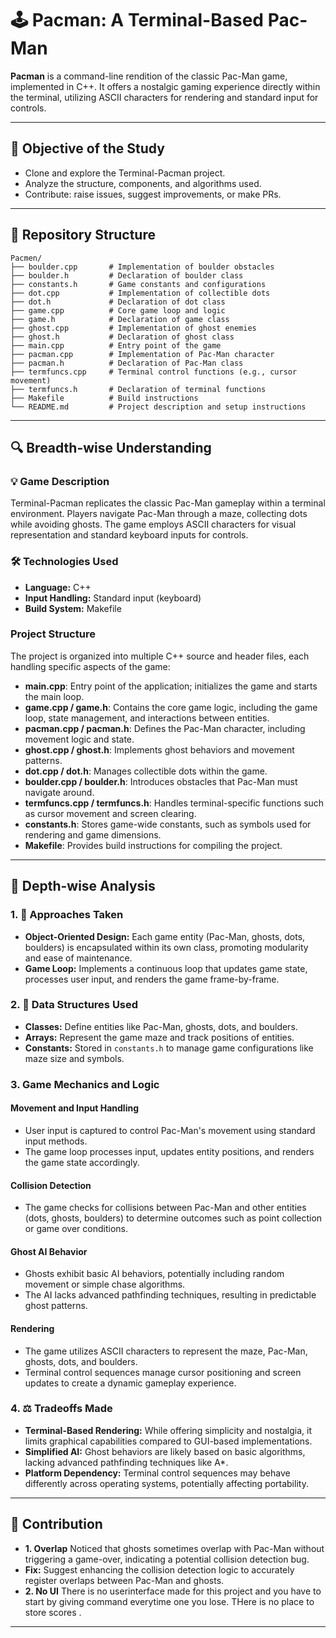
# 🕹️ Pacman: A Terminal-Based Pac-Man


**Pacman** is a command-line rendition of the classic Pac-Man game, implemented in C++. It offers a nostalgic gaming experience directly within the terminal, utilizing ASCII characters for rendering and standard input for controls.

---

## 🎯 Objective of the Study

- Clone and explore the Terminal-Pacman project.
- Analyze the structure, components, and algorithms used.
- Contribute: raise issues, suggest improvements, or make PRs.

---

## 📂 Repository Structure

```
Pacmen/
├── boulder.cpp       # Implementation of boulder obstacles
├── boulder.h         # Declaration of boulder class
├── constants.h       # Game constants and configurations
├── dot.cpp           # Implementation of collectible dots
├── dot.h             # Declaration of dot class
├── game.cpp          # Core game loop and logic
├── game.h            # Declaration of game class
├── ghost.cpp         # Implementation of ghost enemies
├── ghost.h           # Declaration of ghost class
├── main.cpp          # Entry point of the game
├── pacman.cpp        # Implementation of Pac-Man character
├── pacman.h          # Declaration of Pac-Man class
├── termfuncs.cpp     # Terminal control functions (e.g., cursor movement)
├── termfuncs.h       # Declaration of terminal functions
├── Makefile          # Build instructions
└── README.md         # Project description and setup instructions
```

---

## 🔍 Breadth-wise Understanding

### 💡 Game Description

Terminal-Pacman replicates the classic Pac-Man gameplay within a terminal environment. Players navigate Pac-Man through a maze, collecting dots while avoiding ghosts. The game employs ASCII characters for visual representation and standard keyboard inputs for controls.

### 🛠️ Technologies Used

- **Language:** C++
- **Input Handling:** Standard input (keyboard)
- **Build System:** Makefile

### Project Structure

The project is organized into multiple C++ source and header files, each handling specific aspects of the game:

- **main.cpp**: Entry point of the application; initializes the game and starts the main loop.
- **game.cpp / game.h**: Contains the core game logic, including the game loop, state management, and interactions between entities.
- **pacman.cpp / pacman.h**: Defines the Pac-Man character, including movement logic and state.
- **ghost.cpp / ghost.h**: Implements ghost behaviors and movement patterns.
- **dot.cpp / dot.h**: Manages collectible dots within the game.
- **boulder.cpp / boulder.h**: Introduces obstacles that Pac-Man must navigate around.
- **termfuncs.cpp / termfuncs.h**: Handles terminal-specific functions such as cursor movement and screen clearing.
- **constants.h**: Stores game-wide constants, such as symbols used for rendering and game dimensions.
- **Makefile**: Provides build instructions for compiling the project.
---

## 🔬 Depth-wise Analysis

### 1. 🧠 Approaches Taken

- **Object-Oriented Design:** Each game entity (Pac-Man, ghosts, dots, boulders) is encapsulated within its own class, promoting modularity and ease of maintenance.
- **Game Loop:** Implements a continuous loop that updates game state, processes user input, and renders the game frame-by-frame.

### 2. 🧱 Data Structures Used

- **Classes:** Define entities like Pac-Man, ghosts, dots, and boulders.
- **Arrays:** Represent the game maze and track positions of entities.
- **Constants:** Stored in `constants.h` to manage game configurations like maze size and symbols.

### 3. Game Mechanics and Logic

#### Movement and Input Handling
- User input is captured to control Pac-Man's movement using standard input methods.
- The game loop processes input, updates entity positions, and renders the game state accordingly.

#### Collision Detection
- The game checks for collisions between Pac-Man and other entities (dots, ghosts, boulders) to determine outcomes such as point collection or game over conditions.

#### Ghost AI Behavior
- Ghosts exhibit basic AI behaviors, potentially including random movement or simple chase algorithms.
- The AI lacks advanced pathfinding techniques, resulting in predictable ghost patterns.

#### Rendering
- The game utilizes ASCII characters to represent the maze, Pac-Man, ghosts, dots, and boulders.
- Terminal control sequences manage cursor positioning and screen updates to create a dynamic gameplay experience.


### 4. ⚖️ Tradeoffs Made

- **Terminal-Based Rendering:** While offering simplicity and nostalgia, it limits graphical capabilities compared to GUI-based implementations.
- **Simplified AI:** Ghost behaviors are likely based on basic algorithms, lacking advanced pathfinding techniques like A*.
- **Platform Dependency:** Terminal control sequences may behave differently across operating systems, potentially affecting portability.

---

## 🔧 Contribution

- **1. Overlap** Noticed that ghosts sometimes overlap with Pac-Man without triggering a game-over, indicating a potential collision detection bug.
- **Fix:** Suggest enhancing the collision detection logic to accurately register overlaps between Pac-Man and ghosts.
- **2. No UI** There is no userinterface made for this project and you have to start by giving command everytime one you lose. THere is no place to store scores .
---
